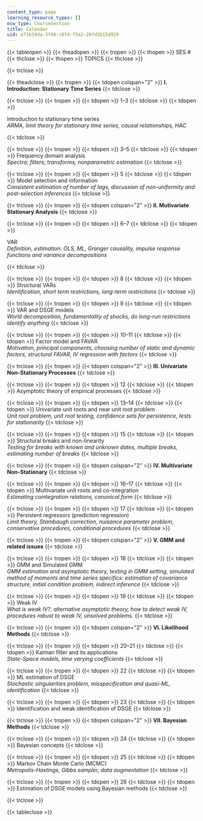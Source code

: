 ```yaml
---
content_type: page
learning_resource_types: []
ocw_type: CourseSection
title: Calendar
uid: e71619da-3f90-c6f4-f5e2-28fd5b15d929
---
```


{{< tableopen >}}
{{< theadopen >}}
{{< tropen >}}
{{< thopen >}}
SES #
{{< thclose >}}
{{< thopen >}}
TOPICS
{{< thclose >}}

{{< trclose >}}

{{< theadclose >}}
{{< tropen >}}
{{< tdopen colspan="2" >}}
**I. Introduction: Stationary Time Series**
{{< tdclose >}}

{{< trclose >}}
{{< tropen >}}
{{< tdopen >}}
1–3
{{< tdclose >}}
{{< tdopen >}}


Introduction to stationary time series  
_ARMA, limit theory for stationary time series, causal relationships, HAC_


{{< tdclose >}}

{{< trclose >}}
{{< tropen >}}
{{< tdopen >}}
3–5
{{< tdclose >}}
{{< tdopen >}}
Frequency domain analysis  
_Spectra; filters; transforms; nonparametric estimation_
{{< tdclose >}}

{{< trclose >}}
{{< tropen >}}
{{< tdopen >}}
5
{{< tdclose >}}
{{< tdopen >}}
Model selection and information  
_Consistent estimation of number of lags, discussion of non-uniformity and post-selection inferences_
{{< tdclose >}}

{{< trclose >}}
{{< tropen >}}
{{< tdopen colspan="2" >}}
**II. Mutivariate Stationary Analysis**
{{< tdclose >}}

{{< trclose >}}
{{< tropen >}}
{{< tdopen >}}
6–7
{{< tdclose >}}
{{< tdopen >}}


VAR  
_Definition, estimation: OLS, ML, Granger causality, impulse response functions and variance decompositions_


{{< tdclose >}}

{{< trclose >}}
{{< tropen >}}
{{< tdopen >}}
8
{{< tdclose >}}
{{< tdopen >}}
Structural VARs  
_Identification, short term restrictions, long-term restrictions_
{{< tdclose >}}

{{< trclose >}}
{{< tropen >}}
{{< tdopen >}}
9
{{< tdclose >}}
{{< tdopen >}}
VAR and DSGE models  
_World decomposition, fundamentality of shocks, do long-run restrictions identify anything_
{{< tdclose >}}

{{< trclose >}}
{{< tropen >}}
{{< tdopen >}}
10–11
{{< tdclose >}}
{{< tdopen >}}
Factor model and FAVAR  
_Motivation, principal components, choosing number of static and dynamic factors, structural FAVAR, IV regression with factors_
{{< tdclose >}}

{{< trclose >}}
{{< tropen >}}
{{< tdopen colspan="2" >}}
**III. Univariate Non-Stationary Processes**
{{< tdclose >}}

{{< trclose >}}
{{< tropen >}}
{{< tdopen >}}
12
{{< tdclose >}}
{{< tdopen >}}
Asymptotic theory of empirical processes
{{< tdclose >}}

{{< trclose >}}
{{< tropen >}}
{{< tdopen >}}
13–14
{{< tdclose >}}
{{< tdopen >}}
Univariate unit roots and near unit root problem  
_Unit root problem, unit root testing, confidence sets for persistence, tests for stationarity_
{{< tdclose >}}

{{< trclose >}}
{{< tropen >}}
{{< tdopen >}}
15
{{< tdclose >}}
{{< tdopen >}}
Structural breaks and non-linearity  
_Testing for breaks with known and unknown dates, multiple breaks, estimating number of breaks_
{{< tdclose >}}

{{< trclose >}}
{{< tropen >}}
{{< tdopen colspan="2" >}}
**IV. Multivariate Non-Stationary**
{{< tdclose >}}

{{< trclose >}}
{{< tropen >}}
{{< tdopen >}}
16–17
{{< tdclose >}}
{{< tdopen >}}
Multivariate unit roots and co-integration  
_Estimating cointegration relations, canonical form_
{{< tdclose >}}

{{< trclose >}}
{{< tropen >}}
{{< tdopen >}}
17
{{< tdclose >}}
{{< tdopen >}}
Persistent regressors (prediction regression)  
_Limit theory, Stambaugh correction, nuisance parameter problem, conservative procedures, conditional procedures_
{{< tdclose >}}

{{< trclose >}}
{{< tropen >}}
{{< tdopen colspan="2" >}}
**V. GMM and related issues**
{{< tdclose >}}

{{< trclose >}}
{{< tropen >}}
{{< tdopen >}}
18
{{< tdclose >}}
{{< tdopen >}}
GMM and Simulated GMM  
_GMM estimation and asymptotic theory, testing in GMM setting, simulated method of moments and time series specifics: estimation of covariance structure, initial condition problem, indirect inference_
{{< tdclose >}}

{{< trclose >}}
{{< tropen >}}
{{< tdopen >}}
19
{{< tdclose >}}
{{< tdopen >}}
Weak IV  
_What is weak IV?, alternative asymptotic theory, how to detect weak IV, procedures robust to weak IV, unsolved problems._
{{< tdclose >}}

{{< trclose >}}
{{< tropen >}}
{{< tdopen colspan="2" >}}
**VI. Likelihood Methods**
{{< tdclose >}}

{{< trclose >}}
{{< tropen >}}
{{< tdopen >}}
20–21
{{< tdclose >}}
{{< tdopen >}}
Kalman filter and its applications  
_State-Space models, time varying coefficients_
{{< tdclose >}}

{{< trclose >}}
{{< tropen >}}
{{< tdopen >}}
22
{{< tdclose >}}
{{< tdopen >}}
ML estimation of DSGE  
_Stochastic singularities problem, misspecification and quasi-ML, identification_
{{< tdclose >}}

{{< trclose >}}
{{< tropen >}}
{{< tdopen >}}
23
{{< tdclose >}}
{{< tdopen >}}
Identification and weak identification of DSGE
{{< tdclose >}}

{{< trclose >}}
{{< tropen >}}
{{< tdopen colspan="2" >}}
**VII. Bayesian Methods**
{{< tdclose >}}

{{< trclose >}}
{{< tropen >}}
{{< tdopen >}}
24
{{< tdclose >}}
{{< tdopen >}}
Bayesian concepts
{{< tdclose >}}

{{< trclose >}}
{{< tropen >}}
{{< tdopen >}}
25
{{< tdclose >}}
{{< tdopen >}}
Markov Chain Monte Carlo (MCMC)  
_Metropolis-Hastings, Gibbs sampler, data augmentation_
{{< tdclose >}}

{{< trclose >}}
{{< tropen >}}
{{< tdopen >}}
26
{{< tdclose >}}
{{< tdopen >}}
Estimation of DSGE models using Bayesian methods
{{< tdclose >}}

{{< trclose >}}

{{< tableclose >}}